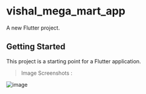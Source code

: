 # vishal_mega_mart_app

A new Flutter project.

## Getting Started

This project is a starting point for a Flutter application.

> Image Screenshots :

![image](https://github.com/HemantPra389/Flutter-Open-Source-Apps/blob/main/Flutter%20Open%20Source%20Apps/Intermediate/E-com%20app/a.png?raw=true)
